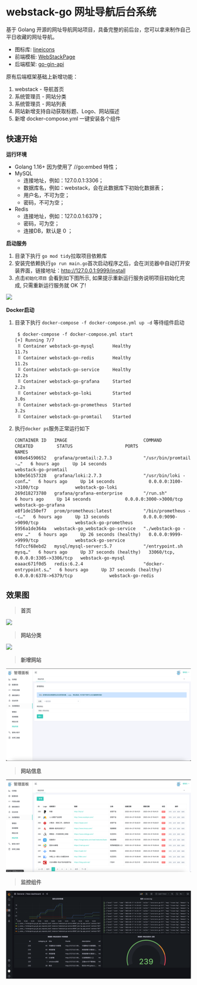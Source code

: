 # webstack-go 网址导航后台系统

基于 Golang 开源的网址导航网站项目，具备完整的前后台，您可以拿来制作自己平日收藏的网址导航。
- 图标库: [lineicons](https://lineicons.com/icons/)
- 前端模板: [WebStackPage](https://github.com/WebStackPage/WebStackPage.github.io)
- 后端框架: [go-gin-api](https://github.com/xinliangnote/go-gin-api)

原有后端框架基础上新增功能：
1. webstack - 导航首页
2. 系统管理员 - 网站分类 
3. 系统管理员 - 网站列表
4. 网站新增支持自动获取标题、Logo、网站描述
5. 新增 docker-compose.yml 一键安装各个组件

## 快速开始

**运行环境**
- Golang 1.16+  因为使用了 //go:embed 特性；
- MySQL
  - 连接地址，例如：127.0.0.1:3306；
  - 数据库名，例如：webstack，会在此数据库下初始化数据表；
  - 用户名，不可为空；
  -  密码，不可为空；
- Redis
  - 连接地址，例如：127.0.0.1:6379；
  - 密码，可为空；
  - 连接DB，默认是 0 ；

**启动服务**

 1. 目录下执行 `go mod tidy`拉取项目依赖库
 2. 安装完依赖执行`go run main.go`首次启动程序之后，会在浏览器中自动打开安装界面，链接地址：http://127.0.0.1:9999/install
 3. 点击`初始化项目` 会看到如下图所示, 如果提示重新运行服务说明项目初始化完成, 只需重新运行服务就 OK 了! 

   <img src="assets/bootstrap/images/init_project.png" width="600"/>

**Docker启动**
 1. 目录下执行 `docker-compose -f docker-compose.yml up -d` 等待组件启动
    ```shell
     $ docker-compose -f docker-compose.yml start   
    [+] Running 7/7
     ⠿ Container webstack-go-mysql       Healthy                                                                                                                                                                                                                                                    11.7s
     ⠿ Container webstack-go-redis       Healthy                                                                                                                                                                                                                                                    11.2s
     ⠿ Container webstack-go-service     Healthy                                                                                                                                                                                                                                                    12.2s
     ⠿ Container webstack-go-grafana     Started                                                                                                                                                                                                                                                     2.2s
     ⠿ Container webstack-go-loki        Started                                                                                                                                                                                                                                                     3.0s
     ⠿ Container webstack-go-prometheus  Started                                                                                                                                                                                                                                                     3.2s
     ⠿ Container webstack-go-promtail    Started 
    ```
 2. 执行`docker ps`服务正常运行如下
    ```shell
    CONTAINER ID   IMAGE                             COMMAND                  CREATED         STATUS                    PORTS                               NAMES
    698e64590652   grafana/promtail:2.7.3            "/usr/bin/promtail -…"   6 hours ago     Up 14 seconds                                                 webstack-go-promtail
    b30e56157328   grafana/loki:2.7.3                "/usr/bin/loki -conf…"   6 hours ago     Up 14 seconds             0.0.0.0:3100->3100/tcp              webstack-go-loki
    269d18273780   grafana/grafana-enterprise        "/run.sh"                6 hours ago     Up 14 seconds             0.0.0.0:3000->3000/tcp              webstack-go-grafana
    e8f1de150ef7   prom/prometheus:latest            "/bin/prometheus --c…"   6 hours ago     Up 13 seconds             0.0.0.0:9090->9090/tcp              webstack-go-prometheus
    5956a1de364a   webstack-go_webstack-go-service   "./webstack-go -env …"   6 hours ago     Up 26 seconds (healthy)   0.0.0.0:9999->9999/tcp              webstack-go-service
    fd7ccf68ebd2   mysql/mysql-server:5.7            "/entrypoint.sh mysq…"   6 hours ago     Up 37 seconds (healthy)   33060/tcp, 0.0.0.0:3305->3306/tcp   webstack-go-mysql
    eaaac671f0d5   redis:6.2.4                       "docker-entrypoint.s…"   6 hours ago     Up 37 seconds (healthy)   0.0.0.0:6378->6379/tcp              webstack-go-redis
    ```

## 效果图

> **首页**

![](assets/bootstrap/images/index.png)

> **网站分类**

![](assets/bootstrap/images/category.png)

> **新增网站**

![](assets/bootstrap/images/add_site.png)

> **网站信息**

![](assets/bootstrap/images/site.png)

> **监控组件**

![grafana.png](assets/bootstrap/images/grafana.png)![]()